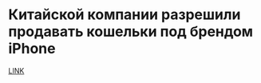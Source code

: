 # Китайской компании разрешили продавать кошельки под брендом iPhone



[LINK](https://varlamov.ru/1697722.html)